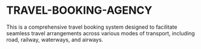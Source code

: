 # TRAVEL-BOOKING-AGENCY
This is a comprehensive travel booking system designed to facilitate seamless travel arrangements across various modes of transport, including road, railway, waterways, and airways.
